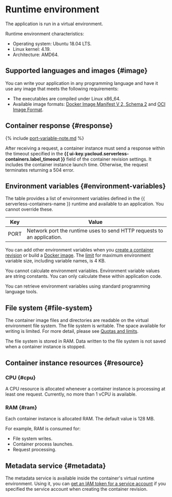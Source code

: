 # Runtime environment

The application is run in a virtual environment.

Runtime environment characteristics:

* Operating system: Ubuntu 18.04 LTS.
* Linux kernel: 4.19.
* Architecture: AMD64.

## Supported languages and images {#image}

You can write your application in any programming language and have it use any image that meets the following requirements:
* The executables are compiled under Linux x86_64.
* Available image formats: [Docker Image Manifest V 2, Schema 2](https://docs.docker.com/registry/spec/manifest-v2-2/) and [OCI Image Format](https://github.com/opencontainers/image-spec).

## Container response {#response}

{% include [port-variable-note.md](../../_includes/serverless-containers/port-variable-note.md) %}

After receiving a request, a container instance must send a response within the timeout specified in the **{{ ui-key.yacloud.serverless-containers.label_timeout }}** field of the container revision settings. It includes the container instance launch time. Otherwise, the request terminates returning a 504 error.

## Environment variables {#environment-variables}

The table provides a list of environment variables defined in the {{ serverless-containers-name }} runtime and available to an application. You cannot override these.

| Key | Value |
---- | ----
| PORT | Network port the runtime uses to send HTTP requests to an application. |

You can add other environment variables when you [create a container revision](../operations/manage-revision.md#create) or build a [Docker image](../../container-registry/concepts/docker-image.md). The [limit](./limits.md#serverless-containers-limits) for maximum environment variable size, including variable names, is 4 KB.

You cannot calculate environment variables. Environment variable values are string constants. You can only calculate these within application code.

You can retrieve environment variables using standard programming language tools.

## File system {#file-system}

The container image files and directories are readable on the virtual environment file system. The file system is writable. The space available for writing is limited. For more detail, please see [Quotas and limits](./limits.md).

The file system is stored in RAM. Data written to the file system is not saved when a container instance is stopped.

## Container instance resources {#resource}

### CPU {#cpu}

A CPU resource is allocated whenever a container instance is processing at least one request. Currently, no more than 1 vCPU is available.

### RAM {#ram}

Each container instance is allocated RAM. The default value is 128 MB.

For example, RAM is consumed for:

* File system writes.
* Container process launches.
* Request processing.

## Metadata service {#metadata}

The metadata service is available inside the container's virtual runtime environment. Using it, you can [get an IAM token for a service account](../operations/sa.md) if you specified the service account when creating the container revision.
